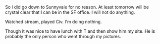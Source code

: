 So I did go down to Sunnyvale for no reason. At least tomorrow will be crystal clear that I can be in the SF office. I will not do anything.

Watched stream, played Civ. I'm doing nothing.

Though it was nice to have lunch with T and then show him my site. He is probably the only person who went through my pictures.
